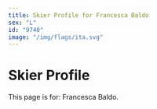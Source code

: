 ```yaml
---
title: Skier Profile for Francesca Baldo
sex: "L"
id: "9740"
image: "/img/flags/ita.svg" 
---
```


# Skier Profile

This page is for: Francesca Baldo.
    